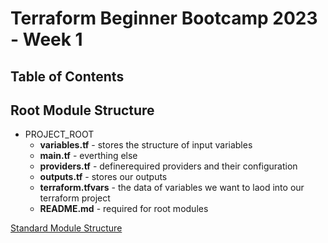 # Terraform Beginner Bootcamp 2023 - Week 1

## Table of Contents

## Root Module Structure

- PROJECT_ROOT
  - **variables.tf** - stores the structure of input variables
  - **main.tf** - everthing else
  - **providers.tf** - definerequired providers and their configuration
  - **outputs.tf** - stores our outputs
  - **terraform.tfvars** - the data of variables we want to laod into our terraform project
  - **README.md** - required for root modules

[Standard Module Structure](https://developer.hashicorp.com/terraform/language/modules/develop/structure)

